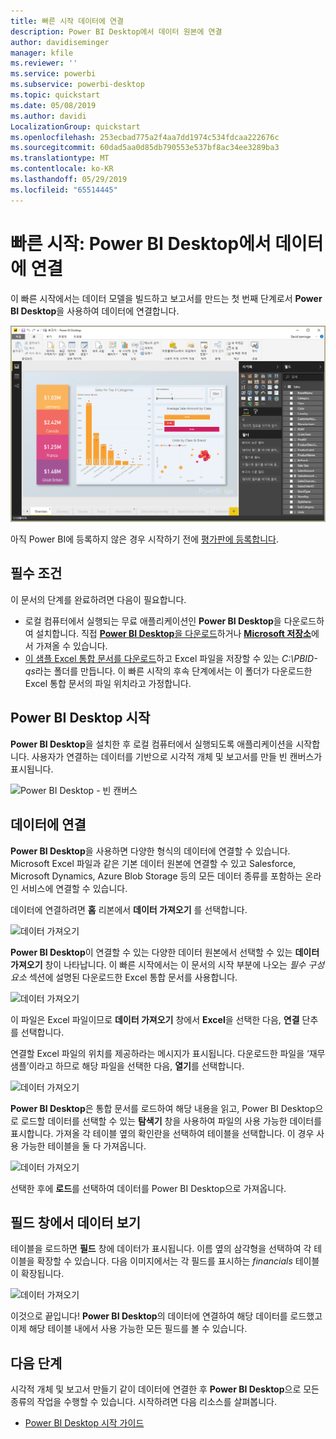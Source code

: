 ```yaml
---
title: 빠른 시작 데이터에 연결
description: Power BI Desktop에서 데이터 원본에 연결
author: davidiseminger
manager: kfile
ms.reviewer: ''
ms.service: powerbi
ms.subservice: powerbi-desktop
ms.topic: quickstart
ms.date: 05/08/2019
ms.author: davidi
LocalizationGroup: quickstart
ms.openlocfilehash: 253ecbad775a2f4aa7dd1974c534fdcaa222676c
ms.sourcegitcommit: 60dad5aa0d85db790553e537bf8ac34ee3289ba3
ms.translationtype: MT
ms.contentlocale: ko-KR
ms.lasthandoff: 05/29/2019
ms.locfileid: "65514445"
---
```

# <a name="quickstart-connect-to-data-in-power-bi-desktop"></a>빠른 시작: Power BI Desktop에서 데이터에 연결

이 빠른 시작에서는 데이터 모델을 빌드하고 보고서를 만드는 첫 번째 단계로서 **Power BI Desktop**을 사용하여 데이터에 연결합니다.

![Power BI Desktop](media/desktop-what-is-desktop/what-is-desktop_01.png)

아직 Power BI에 등록하지 않은 경우 시작하기 전에 [평가판에 등록합니다](https://app.powerbi.com/signupredirect?pbi_source=web).

## <a name="prerequisites"></a>필수 조건

이 문서의 단계를 완료하려면 다음이 필요합니다.
* 로컬 컴퓨터에서 실행되는 무료 애플리케이션인 **Power BI Desktop**을 다운로드하여 설치합니다. 직접 [**Power BI Desktop**을 다운로드](https://powerbi.microsoft.com/desktop)하거나 [**Microsoft 저장소**](http://aka.ms/pbidesktopstore)에서 가져올 수 있습니다.
* [이 샘플 Excel 통합 문서를 다운로드](http://go.microsoft.com/fwlink/?LinkID=521962)하고 Excel 파일을 저장할 수 있는 *C:\PBID-qs*라는 폴더를 만듭니다. 이 빠른 시작의 후속 단계에서는 이 폴더가 다운로드한 Excel 통합 문서의 파일 위치라고 가정합니다.

## <a name="launch-power-bi-desktop"></a>Power BI Desktop 시작

**Power BI Desktop**을 설치한 후 로컬 컴퓨터에서 실행되도록 애플리케이션을 시작합니다. 사용자가 연결하는 데이터를 기반으로 시각적 개체 및 보고서를 만들 빈 캔버스가 표시됩니다. 

![Power BI Desktop - 빈 캔버스](media/desktop-quickstart-connect-to-data/qs-connect-data_01.png)

## <a name="connect-to-data"></a>데이터에 연결

**Power BI Desktop**을 사용하면 다양한 형식의 데이터에 연결할 수 있습니다. Microsoft Excel 파일과 같은 기본 데이터 원본에 연결할 수 있고 Salesforce, Microsoft Dynamics, Azure Blob Storage 등의 모든 데이터 종류를 포함하는 온라인 서비스에 연결할 수 있습니다.

데이터에 연결하려면 **홈**  리본에서 **데이터 가져오기** 를 선택합니다.

![데이터 가져오기](media/desktop-quickstart-connect-to-data/qs-connect-data_02.png)

**Power BI Desktop**이 연결할 수 있는 다양한 데이터 원본에서 선택할 수 있는 **데이터 가져오기** 창이 나타납니다. 이 빠른 시작에서는 이 문서의 시작 부분에 나오는 *필수 구성 요소* 섹션에 설명된 다운로드한 Excel 통합 문서를 사용합니다.

![데이터 가져오기](media/desktop-quickstart-connect-to-data/qs-connect-data_03.png)

이 파일은 Excel 파일이므로 **데이터 가져오기** 창에서 **Excel**을 선택한 다음, **연결** 단추를 선택합니다.

연결할 Excel 파일의 위치를 제공하라는 메시지가 표시됩니다. 다운로드한 파일을 ‘재무 샘플’이라고 하므로 해당 파일을 선택한 다음, **열기**를 선택합니다. 

![데이터 가져오기](media/desktop-quickstart-connect-to-data/qs-connect-data_04.png)

**Power BI Desktop**은 통합 문서를 로드하여 해당 내용을 읽고, Power BI Desktop으로 로드할 데이터를 선택할 수 있는 **탐색기** 창을 사용하여 파일의 사용 가능한 데이터를 표시합니다. 가져올 각 테이블 옆의 확인란을 선택하여 테이블을 선택합니다. 이 경우 사용 가능한 테이블을 둘 다 가져옵니다.

![데이터 가져오기](media/desktop-quickstart-connect-to-data/qs-connect-data_05.png)

선택한 후에 **로드**를 선택하여 데이터를 Power BI Desktop으로 가져옵니다.

## <a name="view-data-in-the-fields-pane"></a>필드 창에서 데이터 보기

테이블을 로드하면 **필드** 창에 데이터가 표시됩니다. 이름 옆의 삼각형을 선택하여 각 테이블을 확장할 수 있습니다. 다음 이미지에서는 각 필드를 표시하는 *financials* 테이블이 확장됩니다. 

![데이터 가져오기](media/desktop-quickstart-connect-to-data/qs-connect-data_06.png)

이것으로 끝입니다! **Power BI Desktop**의 데이터에 연결하여 해당 데이터를 로드했고 이제 해당 테이블 내에서 사용 가능한 모든 필드를 볼 수 있습니다.

## <a name="next-steps"></a>다음 단계

시각적 개체 및 보고서 만들기 같이 데이터에 연결한 후 **Power BI Desktop**으로 모든 종류의 작업을 수행할 수 있습니다. 시작하려면 다음 리소스를 살펴봅니다.

* [Power BI Desktop 시작 가이드](desktop-getting-started.md)